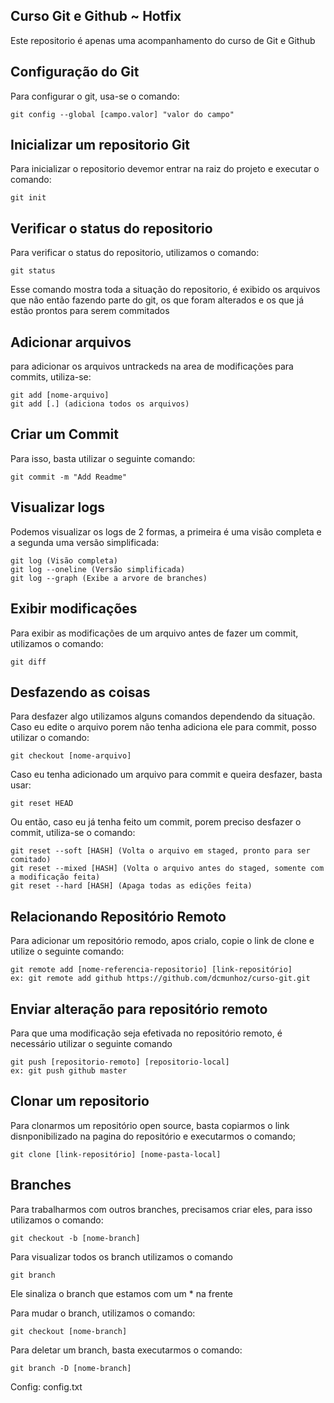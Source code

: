 ## Curso Git e Github ~ Hotfix

Este repositorio é apenas uma acompanhamento do curso de Git e Github

## Configuração do Git
Para configurar o git, usa-se o comando:
```
git config --global [campo.valor] "valor do campo"
```

## Inicializar um repositorio Git
Para inicializar o repositorio devemor entrar na raiz do projeto e executar o comando:
```
git init
```

## Verificar o status do repositorio
Para verificar o status do repositorio, utilizamos o comando:
```
git status
```
Esse comando mostra toda a situação do repositorio, é exibido os arquivos que não então fazendo parte do git, os que foram alterados e os que já estão prontos para serem commitados

## Adicionar arquivos
para adicionar os arquivos untrackeds na area de modificações para commits, utiliza-se:
```
git add [nome-arquivo]
git add [.] (adiciona todos os arquivos)
```

## Criar um Commit
Para isso, basta utilizar o seguinte comando:
```
git commit -m "Add Readme"
```

## Visualizar logs
Podemos visualizar os logs de 2 formas, a primeira é uma visão completa e a segunda uma versão simplificada:
```
git log (Visão completa)
git log --oneline (Versão simplificada)
git log --graph (Exibe a arvore de branches)
```

## Exibir modificações
Para exibir as modificações de um arquivo antes de fazer um commit, utilizamos o comando:
```
git diff
```

## Desfazendo as coisas
Para desfazer algo utilizamos alguns comandos dependendo da situação.
Caso eu edite o arquivo porem não tenha adiciona ele para commit, posso utilizar o comando:
```
git checkout [nome-arquivo]
```

Caso eu tenha adicionado um arquivo para commit e queira desfazer, basta usar:
```
git reset HEAD
```

Ou então, caso eu já tenha feito um commit, porem preciso desfazer o commit, utiliza-se o comando:
```
git reset --soft [HASH] (Volta o arquivo em staged, pronto para ser comitado)
git reset --mixed [HASH] (Volta o arquivo antes do staged, somente com a modificação feita)
git reset --hard [HASH] (Apaga todas as edições feita)
```

## Relacionando Repositório Remoto
Para adicionar um repositório remodo, apos crialo, copie o link de clone e utilize o seguinte comando:
```
git remote add [nome-referencia-repositorio] [link-repositório]
ex: git remote add github https://github.com/dcmunhoz/curso-git.git
```

## Enviar alteração para repositório remoto
Para que uma modificação seja efetivada no repositório remoto, é necessário utilizar o seguinte comando
```
git push [repositorio-remoto] [repositorio-local]
ex: git push github master
```

## Clonar um repositorio
Para clonarmos um repositório open source, basta copiarmos o link disnponibilizado na pagina do repositório e executarmos o comando;
```
git clone [link-repositório] [nome-pasta-local]
```

## Branches
Para trabalharmos com outros branches, precisamos criar eles, para isso utilizamos o comando:
```
git checkout -b [nome-branch]
```

Para visualizar todos os branch utilizamos o comando
```
git branch
```
Ele sinaliza o branch que estamos com um * na frente

Para mudar o branch, utilizamos o comando:
```
git checkout [nome-branch]
```

Para deletar um branch, basta executarmos o comando:
```
git branch -D [nome-branch]
```

Config: config.txt